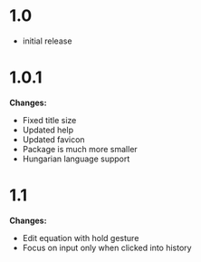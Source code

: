 # 1.0

* initial release

# 1.0.1

<strong>Changes:</strong>
<ul>
<li>Fixed title size</li>
<li>Updated help</li>
<li>Updated favicon</li>
<li>Package is much more smaller</li>
<li>Hungarian language support</li>
</ul>

# 1.1

<strong>Changes:</strong>
<ul>
<li>Edit equation with hold gesture</li>
<li>Focus on input only when clicked into history</li>
</ul>
